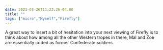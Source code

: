 ```yaml
---
date: 2021-08-26T11:22:26-04:00
title: ""
tags: ["micro","Myself","Firefly"]
---
```

A great way to insert a bit of hesitation into your next viewing of Firefly is to think about how among all the other Western tropes in there, Mal and Zoe are essentially coded as former Confederate soldiers.
